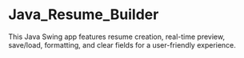 # Java_Resume_Builder
This Java Swing app features resume creation, real-time preview, save/load, formatting, and clear fields for a user-friendly experience.
